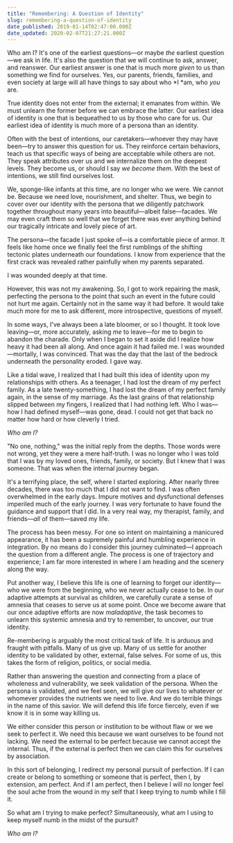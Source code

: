 ```yaml
---
title: "Remembering: A Question of Identity"
slug: remembering-a-question-of-identity
date_published: 2019-01-14T02:47:00.000Z
date_updated: 2020-02-07T21:27:21.000Z
---
```


Who am I? It's one of the earliest questions—or maybe *the* earliest question—we ask in life. It's also the question that we will continue to ask, answer, and reanswer. Our earliest answer is one that is much more *given* to us than something we find for ourselves. Yes, our parents, friends, families, and even society at large will all have things to say about who *I *am, who *you* are.

True identity does not enter from the external; it emanates from within. We must unlearn the former before we can embrace the latter. Our earliest idea of identity is one that is bequeathed to us by those who care for us. Our earliest idea of identity is much more of a persona than an identity.

Often with the best of intentions, our caretakers—whoever they may have been—try to answer this question for us. They reinforce certain behaviors, teach us that specific ways of being are acceptable while others are not. They speak attributes over us and we internalize them on the deepest levels. They become us, or should I say *we become them*. With the best of intentions, we still find ourselves lost.

We, sponge-like infants at this time, are no longer who we were. We cannot be. Because we need love, nourishment, and shelter. Thus, we begin to cover over our identity with the persona that we diligently patchwork together throughout many years into beautiful—albeit false—facades. We may even craft them so well that we forget there was ever anything behind our tragically intricate and lovely piece of art.

The persona—the facade I just spoke of—is a comfortable piece of armor. It feels like home once we finally feel the first rumblings of the shifting tectonic plates underneath our foundations. I know from experience that the first crack was revealed rather painfully when my parents separated.

I was wounded deeply at that time.

However, this was not my awakening. So, I got to work repairing the mask, perfecting the persona to the point that such an event in the future could not hurt me again. Certainly not in the same way it had before. It would take much more for me to ask different, more introspective, questions of myself.

In some ways, I've always been a late bloomer, or so I thought. It took love leaving—or, more accurately, asking *me* to leave—for me to begin to abandon the charade. Only when I began to set it aside did I realize how heavy it had been all along. And once again it had failed me. I was wounded—mortally, I was convinced. That was the day that the last of the bedrock underneath the personality eroded. I gave way.

Like a tidal wave, I realized that I had built this idea of identity upon my relationships with others. As a teenager, I had lost the dream of my perfect family. As a late twenty-something, I had lost the dream of my perfect family again, in the sense of my marriage. As the last grains of that relationship slipped between my fingers, I realized that I had nothing left. Who I was—how I had defined myself—was gone, dead. I could not get that back no matter how hard or how cleverly I tried.

*Who am I?*

"No one, nothing," was the initial reply from the depths. Those words were not wrong, yet they were a mere half-truth. I was no longer who I was told that I was by my loved ones, friends, family, or society. But I knew that I was someone. That was when the internal journey began.

It's a terrifying place, the self, where I started exploring. After nearly three decades, there was too much that I did not want to find. I was often overwhelmed in the early days. Impure motives and dysfunctional defenses imperiled much of the early journey. I was very fortunate to have found the guidance and support that I did. In a very real way, my therapist, family, and friends—*all* of them—saved my life.

The process has been messy. For one so intent on maintaining a manicured appearance, it has been a supremely painful and humbling experience in integration. By no means do I consider this journey culminated—I approach the question from a different angle. The process is one of trajectory and experience; I am far more interested in where I am heading and the scenery along the way.

Put another way, I believe this life is one of learning to forget our identity—who we were from the beginning, who we never actually cease to be. In our adaptive attempts at survival as children, we carefully curate a sense of amnesia that ceases to serve us at some point. Once we become aware that our once adaptive efforts are now *maladaptive*, the task becomes to unlearn this systemic amnesia and try to remember, to uncover, our true identity.

Re-membering is arguably the most critical task of life. It is arduous and fraught with pitfalls. Many of us give up. Many of us settle for another identity to be validated by other, external, false selves. For some of us, this takes the form of religion, politics, or social media.

Rather than answering the question and connecting from a place of wholeness and vulnerability, we seek validation of the persona. When the persona is validated, and we feel seen, we will give our lives to whatever or whomever provides the nutrients we need to live. And we do terrible things in the name of this savior. We will defend this life force fiercely, even if we know it is in some way killing us.

We either consider this person or institution to be without flaw or we we seek to perfect it. We need this because we want ourselves to be found not lacking. We need the external to be perfect because we cannot accept the internal. Thus, if the external is perfect then we can claim this for ourselves by association.

In this sort of belonging, I redirect my personal pursuit of perfection. If I can create or belong to something or someone that is perfect, then I, by extension, am perfect. And if I am perfect, then I believe I will no longer feel the soul ache from the wound in my self that I keep trying to numb while I fill it.

So what am I trying to make perfect? Simultaneously, what am I using to keep myself numb in the midst of the pursuit?

*Who am I?*
